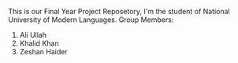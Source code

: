 This is our Final Year Project Reposetory, I'm the student of National University of Modern Languages.
Group Members:
1. Ali Ullah
2. Khalid Khan
3. Zeshan Haider